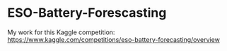 # ESO-Battery-Forescasting
My work for  this Kaggle competition:
https://www.kaggle.com/competitions/eso-battery-forecasting/overview

